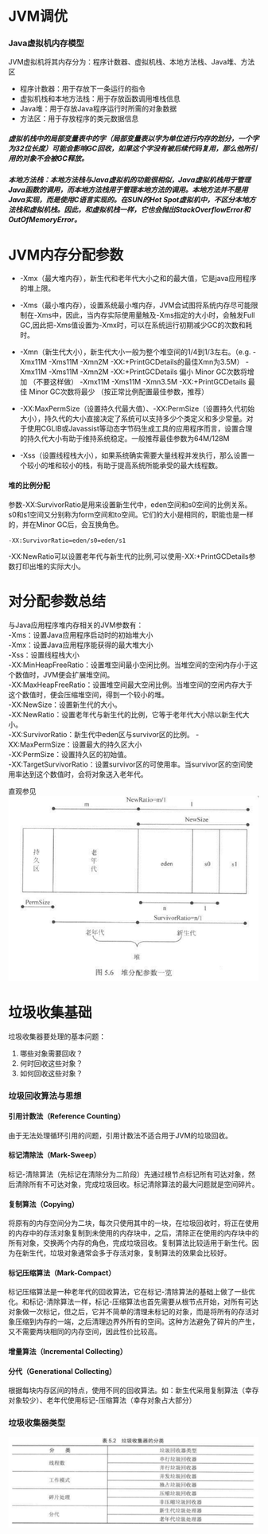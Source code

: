 # JVM调优
### Java虚拟机内存模型  
JVM虚拟机将其内存分为：程序计数器、虚拟机栈、本地方法栈、Java堆、方法区  
* 程序计数器：用于存放下一条运行的指令
* 虚拟机栈和本地方法栈：用于存放函数调用堆栈信息
* Java堆：用于存放Java程序运行时所需的对象数据
* 方法区：用于存放程序的类元数据信息


##### 虚拟机栈中的局部变量表中的字（局部变量表以字为单位进行内存的划分，一个字为32位长度）可能会影响GC回收，如果这个字没有被后续代码复用，那么他所引用的对象不会被GC释放。  

##### 本地方法栈：本地方法栈与Java虚拟机的功能很相似，Java虚拟机栈用于管理Java函数的调用，而本地方法栈用于管理本地方法的调用。本地方法并不是用Java实现，而是使用C语言实现的。在SUN的Hot Spot虚拟机中，不区分本地方法栈和虚拟机栈。因此，和虚拟机栈一样，它也会抛出StackOverflowError和OutOfMemoryError。

# JVM内存分配参数  
* -Xmx（最大堆内存），新生代和老年代大小之和的最大值，它是java应用程序的堆上限。

* -Xms（最小堆内存），设置系统最小堆内存，JVM会试图将系统内存尽可能限制在-Xms中，因此，当内存实际使用量触及-Xms指定的大小时，会触发Full GC,因此把-Xms值设置为-Xmx时，可以在系统运行初期减少GC的次数和耗时。

* -Xmn（新生代大小），新生代大小一般为整个堆空间的1/4到1/3左右。（e.g. -Xmx11M -Xms11M -Xmn2M -XX:+PrintGCDetails的最佳Xmn为3.5M）
-Xmx11M -Xms11M -Xmn2M -XX:+PrintGCDetails 偏小  Minor GC次数将增加  （不要这样做）
-Xmx11M -Xms11M -Xmn3.5M -XX:+PrintGCDetails 最佳  Minor GC次数将最少 （按正常比例配置最佳参数，推荐）

* -XX:MaxPermSize（设置持久代最大值）、-XX:PermSize（设置持久代初始大小），持久代的大小直接决定了系统可以支持多少个类定义和多少常量。对于使用CGLIB或Javassist等动态字节码生成工具的应用程序而言，设置合理的持久代大小有助于维持系统稳定。一般推荐最佳参数为64M/128M

* -Xss（设置线程栈大小），如果系统确实需要大量线程并发执行，那么设置一个较小的堆和较小的栈，有助于提高系统所能承受的最大线程数。

#### 堆的比例分配  
参数-XX:SurvivorRatio是用来设置新生代中，eden空间和s0空间的比例关系。s0和s1空间又分别称为form空间和to空间。它们的大小是相同的，职能也是一样的，并在Minor GC后，会互换角色。  
```
-XX:SurvivorRatio=eden/s0=eden/s1
```
-XX:NewRatio可以设置老年代与新生代的比例,可以使用-XX:+PrintGCDetails参数打印出堆的实际大小。


# 对分配参数总结  
与Java应用程序堆内存相关的JVM参数有：  
-Xms：设置Java应用程序启动时的初始堆大小  
-Xmx：设置Java应用程序能获得的最大堆大小  
-Xss：设置线程栈大小  
-XX:MinHeapFreeRatio：设置堆空间最小空闲比例。当堆空间的空闲内存小于这个数值时，JVM便会扩展堆空间。  
-XX:MaxHeapFreeRatio：设置堆空间最大空闲比例。当堆空间的空闲内存大于这个数值时，便会压缩堆空间，得到一个较小的堆。  
-XX:NewSize：设置新生代的大小。  
-XX:NewRatio：设置老年代与新生代的比例，它等于老年代大小除以新生代大小。  
-XX:SurvivorRatio：新生代中eden区与survivor区的比例。
-XX:MaxPermSize：设置最大的持久区大小  
-XX:PermSize：设置持久区的初始值。  
-XX:TargetSurvivorRatio：设置survivor区的可使用率。当survivor区的空间使用率达到这个数值时，会将对象送入老年代。 

直观参见  ![堆分配参数一览][001]

# 垃圾收集基础  

垃圾收集器要处理的基本问题：  
1. 哪些对象需要回收？
2. 何时回收这些对象？
3. 如何回收这些对象？

### 垃圾回收算法与思想  
#### 引用计数法（Reference Counting）  
由于无法处理循环引用的问题，引用计数法不适合用于JVM的垃圾回收。  

#### 标记清除法（Mark-Sweep）  
标记-清除算法（先标记在清除分为二阶段）先通过根节点标记所有可达对象，然后清除所有不可达对象，完成垃圾回收。标记清除算法的最大问题就是空间碎片。  

#### 复制算法（Copying）  
将原有的内存空间分为二块，每次只使用其中的一块，在垃圾回收时，将正在使用的内存中的存活对象复制到未使用的内存块中，之后，清除正在使用的内存块中的所有对象，交换两个内存的角色，完成垃圾回收。复制算法比较适用于新生代。因为在新生代，垃圾对象通常会多于存活对象，复制算法的效果会比较好。

#### 标记压缩算法（Mark-Compact）  
标记压缩算法是一种老年代的回收算法，它在标记-清除算法的基础上做了一些优化。和标记-清除算法一样，标记-压缩算法也首先需要从根节点开始，对所有可达对象做一次标记，但之后，它并不简单的清理未标记的对象，而是将所有的存活对象压缩到内存的一端，之后清理边界外所有的空间。这种方法避免了碎片的产生，又不需要两块相同的内存空间，因此性价比较高。  

#### 增量算法（Incremental Collecting）
  
#### 分代（Generational Collecting）  
根据每块内存区间的特点，使用不同的回收算法。如：新生代采用复制算法（幸存对象较少）、老年代使用标记-压缩算法（幸存对象占大部分）

### 垃圾收集器类型  
![垃圾收集器类型][002]














[001]:./堆分配参数一览.png '图形化堆分配参数的含义'
[002]:./垃圾收集器的分类.png '垃圾收集器按不同角度的分类'